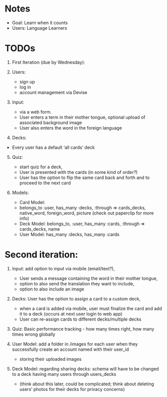 # Notes
 * Goal: Learn when it counts
 * Users: Language Learners

# TODOs

1. First Iteration (due by Wednesday):

2. Users: 
	- sign up 
	- log in 
	- account management via Devise

3. Input: 
	- via a web form.
	- User enters a term in their mother tongue, optional upload of associated background image
	- User also enters the word in the foreign language

4. Decks: 
  - Every user has a default ‘all cards’ deck

5. Quiz: 
	- start quiz for a deck,
	- User is presented with the cards (in some kind of order?)
	- User has the option to flip the same card back and forth and to proceed to the next card

6. Models:			
	- Card Model: 
	- belongs_to :user, has_many :decks, :through => cards_decks, native_word, foreign_word, picture (check out paperclip for more info)
	- Deck Model: belongs_to, :user, has_many :cards, :through => cards_decks, name
	- User Model: has_many :decks, has_many :cards




# Second iteration:

1. Input: add option to input via mobile (email/text?),
	- User sends a message containing the word in their mother tongue, 
	- option to also send the translation they want to include, 
	- option to also include an image

2. Decks: User has the option to assign a card to a custom deck,
	-	when a card is added via mobile, user must finalize the card and add it to a deck (occurs at next user login to web app)
	- User can re-assign cards to different decks/multiple decks

3. Quiz: Basic performance tracking - how many times right, how many times wrong globally

4. User Model: add a folder in /images for each user when they successfully create an account named with their user_id 
	- storing their uploaded images

5. Deck Model: regarding sharing decks: schema will have to be changed to a deck having many users through users_decks 
	- (think about this later, could be  complicated; think about deleting users’ photos for their decks for privacy concerns)

